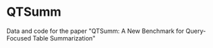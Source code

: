 # QTSumm
Data and code for the paper "QTSumm: A New Benchmark for Query-Focused Table Summarization"
